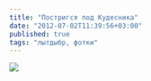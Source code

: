 ```yaml
---
title: "Постригся под Кудесника"
date: "2012-07-02T11:39:56+03:00"
published: true
tags: "лытдыбр, фотки"
---
```


![](http://c358655.r55.cf1.rackcdn.com/newhair.jpg)